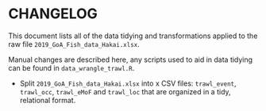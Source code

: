 # CHANGELOG

This document lists all of the data tidying and transformations applied to the raw file `2019_GoA_Fish_data_Hakai.xlsx`.

Manual changes are described here, any scripts used to aid in data tidying can be found in `data_wrangle_trawl.R`. 

- Split `2019_GoA_Fish_data_Hakai.xlsx` into x CSV files: `trawl_event`, `trawl_occ`, `trawl_eMoF` and `trawl_loc` that are organized in a tidy, relational format. 